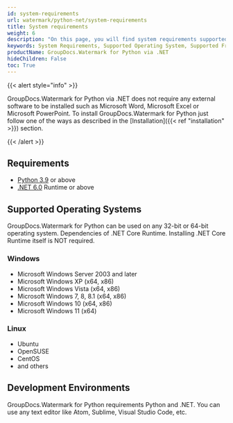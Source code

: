 ```yaml
---
id: system-requirements
url: watermark/python-net/system-requirements
title: System requirements
weight: 6
description: "On this page, you will find system requirements supported platforms, development environments. GroupDocs.Watermark for Python via .NET does not require any external software or third party tool to be installed."
keywords: System Requirements, Supported Operating System, Supported Frameworks
productName: GroupDocs.Watermark for Python via .NET
hideChildren: False
toc: True
---
```

{{< alert style="info" >}}

GroupDocs.Watermark for Python via .NET does not require any external software to be installed such as Microsoft Word, Microsoft Excel or Microsoft PowerPoint. To install GroupDocs.Watermark for Python just follow one of the ways as described in the [Installation]({{< ref "installation" >}}) section.

{{< /alert >}}

## Requirements

* [Python 3.9](https://www.python.org/downloads/) or above
* [.NET 6.0](https://dotnet.microsoft.com/en-us/download/dotnet/6.0) Runtime or above

## Supported Operating Systems

GroupDocs.Watermark for Python can be used on any 32-bit or 64-bit operating system. Dependencies of .NET Core Runtime. Installing .NET Core Runtime itself is NOT required.

### Windows

* Microsoft Windows Server 2003 and later
* Microsoft Windows XP (x64, x86)
* Microsoft Windows Vista (x64, x86)
* Microsoft Windows 7, 8, 8.1 (x64, x86)
* Microsoft Windows 10 (x64, x86)
* Microsoft Windows 11 (x64)

### Linux
* Ubuntu
* OpenSUSE
* CentOS
* and others


## Development Environments

GroupDocs.Watermark for Python requirements Python and .NET. You  can use any text editor like Atom, Sublime, Visual Studio Code, etc.

  